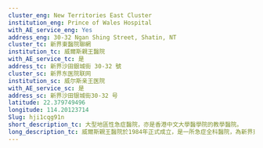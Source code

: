 ```yaml
---
cluster_eng: New Territories East Cluster
institution_eng: Prince of Wales Hospital
with_AE_service_eng: Yes
address_eng: 30-32 Ngan Shing Street, Shatin, NT
cluster_tc: 新界東醫院聯網
institution_tc: 威爾斯親王醫院
with_AE_service_tc: 是
address_tc: 新界沙田銀城街 30-32 號
cluster_sc: 新界东医院联网
institution_sc: 威尔斯亲王医院
with_AE_service_sc: 是
address_sc: 新界沙田银城街30-32 号
latitude: 22.379749496
longitude: 114.20123714
Slug: hji1cqg91n
short_description_tc: 大型地區性急症醫院，亦是香港中文大學醫學院的教學醫院。
long_description_tc: 威爾斯親王醫院於1984年正式成立，是一所急症全科醫院，為新界東居民提供醫療服務。醫院同時設有包玉剛爵士癌症中心及包黃秀英女士兒童癌症中心，提供先進的癌症治療設施，推行癌症研究和教育；而賽馬會創傷及急症中心亦為受創傷及情況危急的病人提供綜合緊急醫療服務；醫院的專科門診為李嘉誠專科診所。此外，威爾斯親王醫院是香港中文大學醫學院的教學醫院，並附設產科學校為護士進行培訓。
---
```

